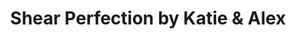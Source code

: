 ---
title: "Shear Perfection by Katie & Alex"
url: /saint-clair/shear-perfection-by-katie-and-alex/
shop: hairdresser
---